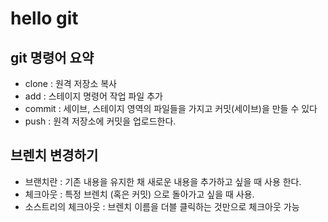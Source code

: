 # hello git

## git 명령어 요약

- clone : 원격 저장소 복사
- add : 스테이지 명령어 작업 파일 추가
- commit : 세이브, 스테이지 영역의 파일들을 가지고 커밋(세이브)을 만들 수 있다
- push : 원격 저장소에 커밋을 업로드한다.

## 브렌치 변경하기

- 브랜치란 :  기존 내용을 유지한 채 새로운 내용을 추가하고 싶을 때 사용 한다.
- 체크아웃 : 특정 브렌치 (혹은 커밋) 으로 돌아가고 싶을 때 사용.
- 소스트리의 체크아웃 : 브렌치 이름을 더블 클릭하는 것만으로 체크아웃 가능

